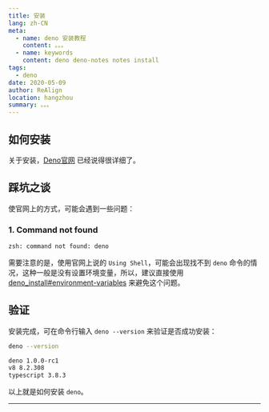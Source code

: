 ```yaml
---
title: 安装
lang: zh-CN
meta:
  - name: deno 安装教程
    content: 。。。
  - name: keywords
    content: deno deno-notes notes install
tags:
  - deno
date: 2020-05-09
author: ReAlign
location: hangzhou
summary: 。。。
---
```


## 如何安装

关于安装，[Deno官网](https://deno.land/) 已经说得很详细了。

## 踩坑之谈

使官网上的方式，可能会遇到一些问题：

### 1. Command not found

```bash
zsh: command not found: deno
```

需要注意的是，使用官网上说的 `Using Shell`，可能会出现找不到 `deno` 命令的情况，这种一般是没有设置环境变量，所以，建议直接使用 [deno_install#environment-variables](https://github.com/denoland/deno_install#environment-variables) 来避免这个问题。

## 验证

安装完成，可在命令行输入 `deno --version` 来验证是否成功安装：

```bash
deno --version
```

```bash
deno 1.0.0-rc1
v8 8.2.308
typescript 3.8.3
```

以上就是如何安装 `deno`。

***

<Vssue :title="$title" />
